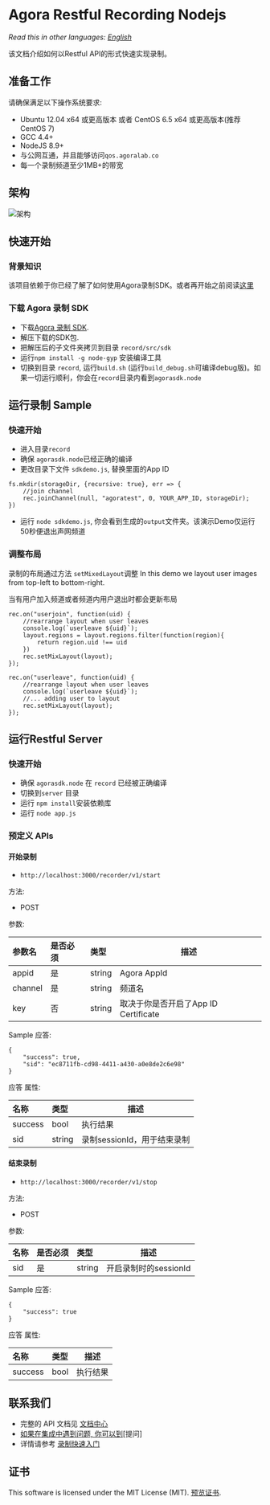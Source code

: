 # Agora Restful Recording Nodejs

*Read this in other languages: [English](README.md)*

该文档介绍如何以Restful API的形式快速实现录制。

## 准备工作
请确保满足以下操作系统要求:
- Ubuntu 12.04 x64 或更高版本 或者 CentOS 6.5 x64 或更高版本(推荐CentOS 7)
- GCC 4.4+
- NodeJS 8.9+
- 与公网互通，并且能够访问`qos.agoralab.co`
- 每一个录制频道至少1MB+的带宽

## 架构
![架构](https://github.com/AgoraIO/Basic-Recording/blob/master/Agora-Restful-Recording-Nodejs/architecture.png)

## 快速开始
### 背景知识
该项目依赖于你已经了解了如何使用Agora录制SDK。或者再开始之前阅读[这里](https://github.com/AgoraIO/Basic-Recording/tree/master/Agora-LinuxServer-Recording) 

### 下载 Agora 录制 SDK

* 下载[Agora 录制 SDK](https://www.agora.io/en/download/).
* 解压下载的SDK包.
* 把解压后的子文件夹拷贝到目录 `record/src/sdk` 
* 运行`npm install -g node-gyp` 安装编译工具
* 切换到目录 `record`, 运行`build.sh` (运行`build_debug.sh`可编译debug版)。如果一切运行顺利，你会在`record`目录内看到`agorasdk.node`


## 运行录制 Sample
### 快速开始
* 进入目录`record` 
* 确保 `agorasdk.node`已经正确的编译
* 更改目录下文件 `sdkdemo.js`, 替换里面的App ID

```
fs.mkdir(storageDir, {recursive: true}, err => {
	//join channel
	rec.joinChannel(null, "agoratest", 0, YOUR_APP_ID, storageDir);
})
```
* 运行 `node sdkdemo.js`, 你会看到生成的`output`文件夹。该演示Demo仅运行50秒便退出声网频道

### 调整布局
录制的布局通过方法 `setMixedLayout`调整
In this demo we layout user images from top-left to bottom-right.

当有用户加入频道或者频道内用户退出时都会更新布局

```
rec.on("userjoin", function(uid) {
    //rearrange layout when user leaves
    console.log(`userleave ${uid}`);
    layout.regions = layout.regions.filter(function(region){
        return region.uid !== uid
    })
    rec.setMixLayout(layout);
});
```

```
rec.on("userleave", function(uid) {
    //rearrange layout when user leaves
    console.log(`userleave ${uid}`);
    //... adding user to layout
    rec.setMixLayout(layout);
});
```

## 运行Restful Server
### 快速开始
* 确保 `agorasdk.node` 在 `record` 已经被正确编译
* 切换到`server` 目录
* 运行 `npm install`安装依赖库
* 运行 `node app.js` 

### 预定义 APIs
#### 开始录制

- `http://localhost:3000/recorder/v1/start`
  
方法:

- POST

参数:
 

|参数名|是否必须|类型|描述|
|:----    |:---|:----- |-----   |
|appid |是  |string |Agora AppId |
|channel |是  |string | 频道名    |
|key     |否 |string |取决于你是否开启了App ID Certificate  |

Sample 应答:

```
{
    "success": true,
    "sid": "ec8711fb-cd98-4411-a430-a0e8de2c6e98"
}
```

应答 属性:

|名称|类型|描述|
|:----|:----- |-----   |
|success  |bool |执行结果   |
|sid  |string | 录制sessionId，用于结束录制 |

#### 结束录制

- `http://localhost:3000/recorder/v1/stop`
  
方法:

- POST

参数:
 

|名称|是否必须|类型|描述|
|:----    |:---|:----- |-----   |
|sid |是  |string |开启录制时的sessionId  |

Sample 应答:

```
{
    "success": true
}
```

应答 属性:

|名称|类型|描述|
|:----|:----- |-----   |
|success  |bool |执行结果   |

## 联系我们
- 完整的 API 文档见 [文档中心](https://docs.agora.io/en/)
- [如果在集成中遇到问题, 你可以到](https://github.com/AgoraIO/Basic-Recording/issues)[提问]
- 详情请参考 [录制快速入门](https://docs.agora.io/en/2.3.1/addons/Recording/Quickstart%20Guide/recording_cpp?platform=C%2B%2B)

## 证书
This software is licensed under the MIT License (MIT). [预览证书](LICENSE.md).
